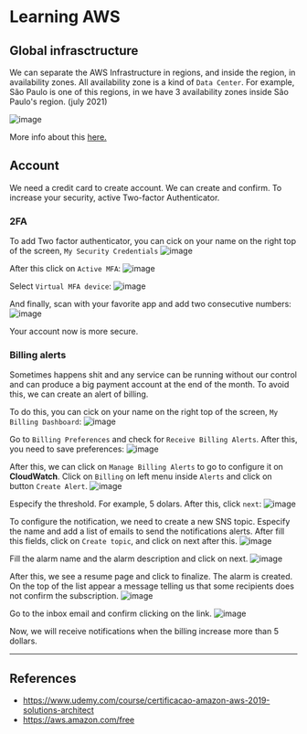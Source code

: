 # Learning AWS

## Global infrasctructure
We can separate the AWS Infrastructure in regions, and inside the region, in availability zones. All availability zone is a kind of `Data Center`. For example, São Paulo is one of this regions, in we have 3 availability zones inside São Paulo's region. (july 2021)

![image](images/global-infrastructure.png)

More info about this [here.](https://aws.amazon.com/about-aws/global-infrastructure/?nc1=h_ls)

## Account
We need a credit card to create account. We can create and confirm. To increase your security, active Two-factor Authenticator.

### 2FA
To add Two factor authenticator, you can cick on your name on the right top of the screen, `My Security Credentials`
![image](images/2fa-1.png)

After this click on `Active MFA`:
![image](images/2fa-2.png)

Select `Virtual MFA device`:
![image](images/2fa-3.png)

And finally, scan with your favorite app and add two consecutive numbers:
![image](images/2fa-4.png)

Your account now is more secure.

### Billing alerts
Sometimes happens shit and any service can be running without our control and can produce a big payment account at the end of the month. To avoid this, we can create an alert of billing. 

To do this, you can cick on your name on the right top of the screen, `My Billing Dashboard`:
![image](images/billing1.png)

Go to `Billing Preferences` and check for `Receive Billing Alerts`. After this, you need to save preferences:
![image](images/billing2.png)

After this, we can click on `Manage Billing Alerts` to go to configure it on **CloudWatch**. Click on `Billing` on left menu inside `Alerts` and click on button `Create Alert`.
![image](images/billing3.png)

Especify the threshold. For example, 5 dolars. After this, click `next`:
![image](images/billing4.png)

To configure the notification, we need to create a new SNS topic. Especify the name and add a list of emails to send the notifications alerts. After fill this fields, click on `Create topic`, and click on next after this.
![image](images/billing5.png)

Fill the alarm name and the alarm description and click on next.
![image](images/billing6.png)

After this, we see a resume page and click to finalize. The alarm is created. On the top of the list appear a message telling us that some recipients does not confirm the subscription.
![image](images/billing7.png)

Go to the inbox email and confirm clicking on the link.
![image](images/billing8.png)

Now, we will receive notifications when the billing increase more than 5 dollars.

---
## References
- https://www.udemy.com/course/certificacao-amazon-aws-2019-solutions-architect
- https://aws.amazon.com/free